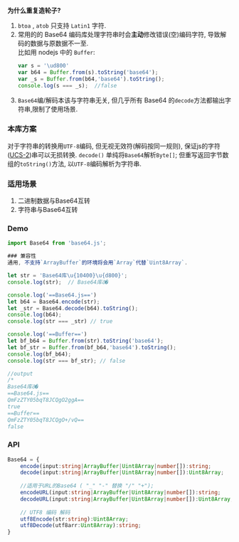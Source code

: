 **为什么重复造轮子?**
1. `btoa` , `atob` 只支持 `Latin1` 字符.
2. 常用的的 Base64 编码库处理字符串时会**主动**修改错误(空)编码字符, 导致解码的数据与原数据不一至.  
   比如用 nodejs 中的 `Buffer`:
    ```js
    var s = '\ud800'
    var b64 = Buffer.from(s).toString('base64');
    var _s = Buffer.from(b64,'base64').toString();
    console.log(s === _s);  //false
    ```
3. `Base64`编/解码本该与字符串无关, 但几乎所有 Base64 的`decode`方法都输出字符串,限制了使用场景.

### 本库方案
对于字符串的转换用`UTF-8`编码, 但无视无效符(解码按同一规则), 保证js的字符([UCS-2](https://zh.wikipedia.org/wiki/UTF-16#UTF-16%E8%88%87UCS-2%E7%9A%84%E9%97%9C%E4%BF%82))串可以无损转换.
`decode()` 单纯将`Base64`解析`Byte[]`; 但重写返回字节数组的`toString()`方法, 以`UTF-8`编码解析为字符串.

### 适用场景
1. 二进制数据与Base64互转
2. 字符串与Base64互转

### Demo
```js
import Base64 from 'base64.js';

### 兼容性
通用, 不支持`ArrayBuffer`的环境将会用`Array`代替`Uint8Array`.

let str = 'Base64库\u{10400}\u{d800}'; 
console.log(str);  // Base64库𐐀�

console.log('==Base64.js==')
let b64 = Base64.encode(str);
let _str = Base64.decode(b64).toString();
console.log(b64);
console.log(str === _str) // true

console.log('==Buffer==')
let bf_b64 = Buffer.from(str).toString('base64');
let bf_str = Buffer.from(bf_b64,'base64').toString();
console.log(bf_b64); 
console.log(str === bf_str); // false

//output
/*
Base64库𐐀�
==Base64.js==
QmFzZTY05bqT8JCQgO2ggA==
true
==Buffer==
QmFzZTY05bqT8JCQgO+/vQ==
false
```

### API
```ts
Base64 = {
	encode(input:string|ArrayBuffer|Uint8Array|number[]):string;
	decode(input:string|ArrayBuffer|Uint8Array|number[]):Uint8Array;
	
	//适用于URL的Base64 ( "_" "-" 替换 "/" "+");
	encodeURL(input:string|ArrayBuffer|Uint8Array|number[]):string;
	decodeURL(input:string|ArrayBuffer|Uint8Array|number[]):Uint8Array;
	
	// UTF8 编码 解码
	utf8Encode(str:string):Uint8Array;
	utf8Decode(utf8arr:Uint8Array):string;
}
```